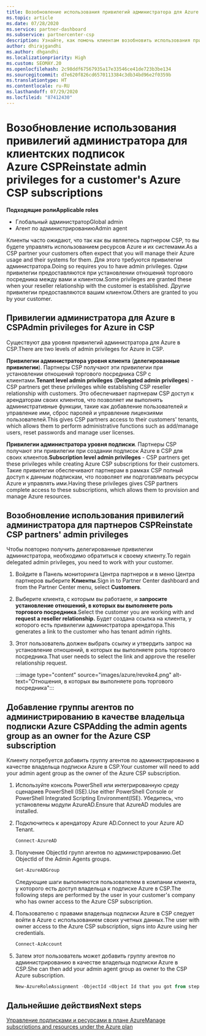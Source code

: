 ```yaml
---
title: Возобновление использования привилегий администратора для Azure CSP
ms.topic: article
ms.date: 07/28/2020
ms.service: partner-dashboard
ms.subservice: partnercenter-csp
description: Узнайте, как помочь клиентам возобновить использования привилегий администратора партнера, чтобы партнер мог помочь в управлении клиентскими подписками Azure CSP.
author: dhirajgandhi
ms.author: dhgandhi
ms.localizationpriority: High
ms.custom: SEOMAY.20
ms.openlocfilehash: 2c98ddf67567935a17e33546ce41de723b3be134
ms.sourcegitcommit: d7e620f826cd6570113384c3db34bd96e2f0359b
ms.translationtype: HT
ms.contentlocale: ru-RU
ms.lasthandoff: 07/29/2020
ms.locfileid: "87412430"
---
```

# <a name="reinstate-admin-privileges-for-a-customers-azure-csp-subscriptions"></a><span data-ttu-id="4853e-103">Возобновление использования привилегий администратора для клиентских подписок Azure CSP</span><span class="sxs-lookup"><span data-stu-id="4853e-103">Reinstate admin privileges for a customer's Azure CSP subscriptions</span></span>  

<span data-ttu-id="4853e-104">**Подходящие роли**</span><span class="sxs-lookup"><span data-stu-id="4853e-104">**Applicable roles**</span></span>

- <span data-ttu-id="4853e-105">Глобальный администратор</span><span class="sxs-lookup"><span data-stu-id="4853e-105">Global admin</span></span>
- <span data-ttu-id="4853e-106">Агент по администрированию</span><span class="sxs-lookup"><span data-stu-id="4853e-106">Admin agent</span></span>

<span data-ttu-id="4853e-107">Клиенты часто ожидают, что так как вы являетесь партнером CSP, то вы будете управлять использованием ресурсов Azure и их системами.</span><span class="sxs-lookup"><span data-stu-id="4853e-107">As a CSP partner your customers often expect that you will manage their Azure usage and their systems for them.</span></span> <span data-ttu-id="4853e-108">Для этого требуются привилегии администратора.</span><span class="sxs-lookup"><span data-stu-id="4853e-108">Doing so requires you to have admin privileges.</span></span> <span data-ttu-id="4853e-109">Одни привилегии предоставляются при установлении отношений торгового посредника между вами и клиентом.</span><span class="sxs-lookup"><span data-stu-id="4853e-109">Some privileges are granted these when your reseller relationship with the customer is established.</span></span> <span data-ttu-id="4853e-110">Другие привилегии предоставляются вашим клиентом.</span><span class="sxs-lookup"><span data-stu-id="4853e-110">Others are granted to you by your customer.</span></span>

## <a name="admin-privileges-for-azure-in-csp"></a><span data-ttu-id="4853e-111">Привилегии администратора для Azure в CSP</span><span class="sxs-lookup"><span data-stu-id="4853e-111">Admin privileges for Azure in CSP</span></span>

<span data-ttu-id="4853e-112">Существуют два уровня привилегий администратора для Azure в CSP.</span><span class="sxs-lookup"><span data-stu-id="4853e-112">There are two levels of admin privileges for Azure in CSP.</span></span>

<span data-ttu-id="4853e-113">**Привилегии администратора уровня клиента** (**делегированные привилегии**). Партнеры CSP получают эти привилегии при установлении отношений торгового посредника CSP с клиентами.</span><span class="sxs-lookup"><span data-stu-id="4853e-113">**Tenant level admin privileges** (**Delegated admin privileges**) -  CSP partners get these privileges while establishing CSP reseller relationship with customers.</span></span> <span data-ttu-id="4853e-114">Это обеспечивает партнерам CSP доступ к арендаторам своих клиентов, что позволяет им выполнять административные функции, такие как добавление пользователей и управление ими, сброс паролей и управление лицензиями пользователей.</span><span class="sxs-lookup"><span data-stu-id="4853e-114">This gives CSP partners access to their customers' tenants, which allows them to perform administrative functions such as add/manage users, reset passwords and manage user licenses.</span></span>

<span data-ttu-id="4853e-115">**Привилегии администратора уровня подписки**. Партнеры CSP получают эти привилегии при создании подписок Azure в CSP для своих клиентов.</span><span class="sxs-lookup"><span data-stu-id="4853e-115">**Subscription level admin privileges** - CSP partners get these privileges while creating Azure CSP subscriptions for their customers.</span></span> <span data-ttu-id="4853e-116">Такие привилегии обеспечивают партнерам в рамках CSP полный доступ к данным подпискам, что позволяет им подготавливать ресурсы Azure и управлять ими.</span><span class="sxs-lookup"><span data-stu-id="4853e-116">Having these privileges gives CSP partners complete access to these subscriptions, which allows them to provision and manage Azure resources.</span></span>

## <a name="reinstate-csp-partners-admin-privileges"></a><span data-ttu-id="4853e-117">Возобновление использования привилегий администратора для партнеров CSP</span><span class="sxs-lookup"><span data-stu-id="4853e-117">Reinstate CSP partners' admin privileges</span></span>

<span data-ttu-id="4853e-118">Чтобы повторно получить делегированные привилегии администратора, необходимо обратиться к своему клиенту.</span><span class="sxs-lookup"><span data-stu-id="4853e-118">To regain delegated admin privileges, you need to work with your customer.</span></span>

1. <span data-ttu-id="4853e-119">Войдите в Панель мониторинга Центра партнеров и в меню Центра партнеров выберите **Клиенты**.</span><span class="sxs-lookup"><span data-stu-id="4853e-119">Sign in to Partner Center dashboard and from the Partner Center menu, select **Customers**.</span></span>

2. <span data-ttu-id="4853e-120">Выберите клиента, с которым вы работаете, и **запросите установление отношений, в которых вы выполняете роль торгового посредника**.</span><span class="sxs-lookup"><span data-stu-id="4853e-120">Select the customer you are working with and **request a reseller relationship.**</span></span> <span data-ttu-id="4853e-121">Будет создана ссылка на клиента, у которого есть привилегии администратора арендатора.</span><span class="sxs-lookup"><span data-stu-id="4853e-121">This generates a link to the customer who has tenant admin rights.</span></span>

3. <span data-ttu-id="4853e-122">Этот пользователь должен выбрать ссылку и утвердить запрос на установление отношений, в которых вы выполняете роль торгового посредника.</span><span class="sxs-lookup"><span data-stu-id="4853e-122">That user needs to select the link and approve the reseller relationship request.</span></span>

   :::image type="content" source="images/azure/revoke4.png" alt-text="Отношения, в которых вы выполняете роль торгового посредника":::

## <a name="adding-the-admin-agents-group-as-an-owner-for-the-azure-csp-subscription"></a><span data-ttu-id="4853e-124">Добавление группы агентов по администрированию в качестве владельца подписки Azure CSP</span><span class="sxs-lookup"><span data-stu-id="4853e-124">Adding the admin agents group as an owner for the Azure CSP subscription</span></span>

<span data-ttu-id="4853e-125">Клиенту потребуется добавить группу агентов по администрированию в качестве владельца подписки Azure в CSP.</span><span class="sxs-lookup"><span data-stu-id="4853e-125">Your customer will need to add your admin agent group as the owner of the Azure CSP subscription.</span></span>

1. <span data-ttu-id="4853e-126">Используйте консоль PowerShell или интегрированную среду сценариев PowerShell (ISE).</span><span class="sxs-lookup"><span data-stu-id="4853e-126">Use either PowerShell Console or PowerShell Integrated Scripting Environment(ISE).</span></span> <span data-ttu-id="4853e-127">Убедитесь, что установлены модули AzureAD.</span><span class="sxs-lookup"><span data-stu-id="4853e-127">Ensure that AzureAD modules are installed.</span></span>

2. <span data-ttu-id="4853e-128">Подключитесь к арендатору Azure AD.</span><span class="sxs-lookup"><span data-stu-id="4853e-128">Connect to your Azure AD Tenant.</span></span>

   ```powershell
   Connect-AzureAD
   ```

3. <span data-ttu-id="4853e-129">Получение ObjectId групп агентов по администрированию.</span><span class="sxs-lookup"><span data-stu-id="4853e-129">Get ObjectId of the Admin Agents groups.</span></span>

   ```powershell
   Get-AzureADGroup
   ```
   <span data-ttu-id="4853e-130">Следующие шаги выполняются пользователем в компании клиента, у которого есть доступ владельца к подписке Azure в CSP.</span><span class="sxs-lookup"><span data-stu-id="4853e-130">The following steps are performed by the user in your customer's company who has owner access to the Azure CSP subscription.</span></span>

4. <span data-ttu-id="4853e-131">Пользователю с правами владельца подписки Azure в CSP следует войти в Azure с использованием своих учетных данных.</span><span class="sxs-lookup"><span data-stu-id="4853e-131">The user with owner access to the Azure CSP subscription, signs into Azure using her credentials.</span></span>

   ```powershell
   Connect-AzAccount
   ```

5. <span data-ttu-id="4853e-132">Затем этот пользователь может добавить группу агентов по администрированию в качестве владельца подписки Azure в CSP.</span><span class="sxs-lookup"><span data-stu-id="4853e-132">She can then add your admin agent group as owner to the CSP Azure subscription.</span></span>

    ```powershell
    New-AzureRoleAssignment -ObjectId <Object Id that you got from step 3> -RoleDefinitionName Owner -Scope "/subscriptions/<SubscriptionId of CSP subscription>"
    ```

## <a name="next-steps"></a><span data-ttu-id="4853e-133">Дальнейшие действия</span><span class="sxs-lookup"><span data-stu-id="4853e-133">Next steps</span></span>

[<span data-ttu-id="4853e-134">Управление подписками и ресурсами в плане Azure</span><span class="sxs-lookup"><span data-stu-id="4853e-134">Manage subscriptions and resources under the Azure plan</span></span>](azure-plan-manage.md)
